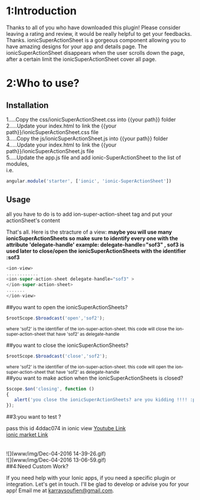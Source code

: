 
# 1:Introduction

Thanks to all of you who have downloaded this plugin! Please consider leaving a rating and review, it would be really helpful to get your feedbacks. Thanks.
ionicSuperActionSheet is a gorgeous component allowing you to have amazing designs for your app and details page.
 The ionicSuperActionSheet  disappears when the user scrolls down the page, after a certain limit  the ionicSuperActionSheet  cover all page.	
 
# 2:Who to use?
## Installation
	
1.....Copy the css/ionicSuperActionSheet.css into  {{your path}} folder <br>
2.....Update your index.html to link the {{your path}}/ionicSuperActionSheet.css file<br>
3.....Copy the js/ionicSuperActionSheet.js into  {{your path}} folder<br>
4.....Update your index.html to link the {{your path}}/ionicSuperActionSheet.js file<br>
5.....Update the app.js file and add ionic-SuperActionSheet to the list of modules,<br>
i.e. <br>
```js
angular.module('starter', ['ionic', 'ionic-SuperActionSheet'])
```
## Usage
	
all you have to do is to add ion-super-action-sheet tag and put your actionSheet's content

That's all. Here is the stracture of a view:
<strong>maybe you will use many ionicSuperActionSheets so make sure to identify every one with the attribute 'delegate-handle' example: delegate-handle="sof3" , sof3 is used later to close/open the  ionicSuperActionSheets with the identifier :sof3 
</strong>

```js
<ion-view>
............  
<ion-super-action-sheet delegate-handle="sof3" >
</ion-super-action-sheet>
.......
</ion-view>
```

##you want to open the ionicSuperActionSheets?
 ```js
$rootScope.$broadcast('open','sof2');
```

 <small> where 'sof2' is the identifier of the ion-super-action-sheet. this code will close the ion-super-action-sheet that have 'sof2' as delegate-handle </small><br>
 
##you want to close the ionicSuperActionSheets?

```js
$rootScope.$broadcast('close','sof2');
```
 <small> where 'sof2' is the identifier of the ion-super-action-sheet. this code will open the ion-super-action-sheet that have 'sof2' as delegate-handle </small><br>
##you want to make action when the  ionicSuperActionSheets is closed?
```js
$scope.$on('closing', function () 
{
   alert('you close the ionicSuperActionSheets? are you kidding !!!! :p');
});
```	

##3:you want to test ?

pass this id 4ddac074 in ionic view
[Youtube Link](https://www.youtube.com/watch?v=112rx7ZUm6o)<br>
[ionic market Link](https://market.ionic.io/plugins/ionicactionsheet2)<br><br><br>
![](www/img/Dec-04-2016 14-39-26.gif)<br>
![](www/img/Dec-04-2016 13-06-59.gif)<br>
##4:Need Custom Work? 

If you need help with your Ionic apps, if you need a specific plugin or integration. Let's get in touch. I'll be glad to develop or advise you for your app! Email me at karraysoufien@gmail.com.
	




